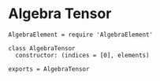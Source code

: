 Algebra Tensor
==============

    AlgebraElement = require 'AlgebraElement'

    class AlgebraTensor
      constructor: (indices = [0], elements)

    exports = AlgebraTensor


